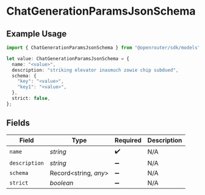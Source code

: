 # ChatGenerationParamsJsonSchema

## Example Usage

```typescript
import { ChatGenerationParamsJsonSchema } from "@openrouter/sdk/models";

let value: ChatGenerationParamsJsonSchema = {
  name: "<value>",
  description: "striking elevator inasmuch zowie chip subdued",
  schema: {
    "key": "<value>",
    "key1": "<value>",
  },
  strict: false,
};
```

## Fields

| Field                 | Type                  | Required              | Description           |
| --------------------- | --------------------- | --------------------- | --------------------- |
| `name`                | *string*              | :heavy_check_mark:    | N/A                   |
| `description`         | *string*              | :heavy_minus_sign:    | N/A                   |
| `schema`              | Record<string, *any*> | :heavy_minus_sign:    | N/A                   |
| `strict`              | *boolean*             | :heavy_minus_sign:    | N/A                   |